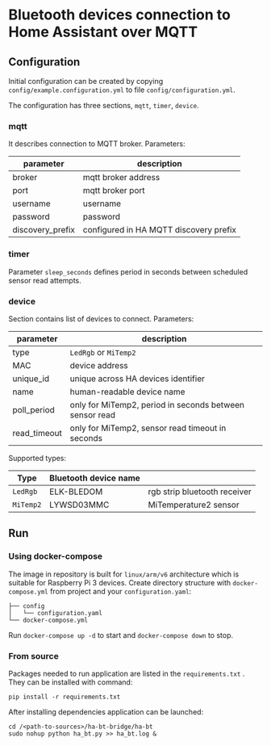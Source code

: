 # Bluetooth devices connection to Home Assistant over MQTT


## Configuration

Initial configuration can be created by copying `config/example.configuration.yml` to file `config/configuration.yml`.

The configuration has three sections, `mqtt`, `timer`, `device`.

### mqtt

It describes connection to MQTT broker. Parameters:

| parameter      | description                            |
|----------------|----------------------------------------|
|broker          | mqtt broker address                    |
|port            | mqtt broker port                       |
|username        | username                               |
|password        | password                               |
|discovery_prefix| configured in HA MQTT discovery prefix |

### timer

Parameter `sleep_seconds` defines period in seconds between scheduled sensor read attempts.

### device

Section contains list of devices to connect. Parameters:

| parameter    | description                                            |
|--------------|--------------------------------------------------------|
| type         | `LedRgb` or `MiTemp2`                                  |
| MAC          | device address                                         |
| unique_id    | unique across HA devices identifier                    |
| name         | human-readable device name                             |
| poll_period  | only for MiTemp2, period in seconds between sensor read|
| read_timeout | only for MiTemp2, sensor read timeout in seconds       |

Supported types:

| Type      | Bluetooth device name |                              |
|-----------|-----------------------|------------------------------|
| `LedRgb`  | ELK-BLEDOM            | rgb strip bluetooth receiver |
| `MiTemp2` | LYWSD03MMC            | MiTemperature2 sensor        |


## Run

### Using docker-compose

The image in repository is built for `linux/arm/v6` architecture which is suitable for Raspberry Pi 3 devices.
Create directory structure with `docker-compose.yml` from project and your `configuration.yaml`:
```
├── config
│   └── configuration.yaml
└── docker-compose.yml
```
Run `docker-compose up -d` to start and `docker-compose down` to stop.

### From source

Packages needed to run application are listed in the `requirements.txt` .
They can be installed with command:
```
pip install -r requirements.txt
```
After installing dependencies application can be launched:

```
cd /<path-to-sources>/ha-bt-bridge/ha-bt
sudo nohup python ha_bt.py >> ha_bt.log &
```